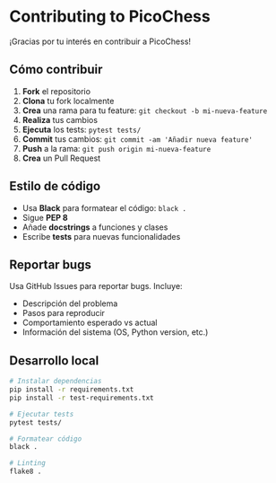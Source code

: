 # Contributing to PicoChess

¡Gracias por tu interés en contribuir a PicoChess!

## Cómo contribuir

1. **Fork** el repositorio
2. **Clona** tu fork localmente
3. **Crea** una rama para tu feature: `git checkout -b mi-nueva-feature`
4. **Realiza** tus cambios
5. **Ejecuta** los tests: `pytest tests/`
6. **Commit** tus cambios: `git commit -am 'Añadir nueva feature'`
7. **Push** a la rama: `git push origin mi-nueva-feature`
8. **Crea** un Pull Request

## Estilo de código

- Usa **Black** para formatear el código: `black .`
- Sigue **PEP 8**
- Añade **docstrings** a funciones y clases
- Escribe **tests** para nuevas funcionalidades

## Reportar bugs

Usa GitHub Issues para reportar bugs. Incluye:
- Descripción del problema
- Pasos para reproducir
- Comportamiento esperado vs actual
- Información del sistema (OS, Python version, etc.)

## Desarrollo local

```bash
# Instalar dependencias
pip install -r requirements.txt
pip install -r test-requirements.txt

# Ejecutar tests
pytest tests/

# Formatear código
black .

# Linting
flake8 .
```